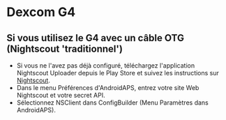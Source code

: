 # Dexcom G4

## Si vous utilisez le G4 avec un câble OTG (Nightscout 'traditionnel')
-   Si vous ne l'avez pas déjà configuré, téléchargez l'application Nightscout Uploader depuis le Play Store et suivez les instructions sur [Nightscout](https://nightscout.github.io/).
-   Dans le menu Préférences d'AndroidAPS, entrez votre site Web Nightscout et votre secret API.
-   Sélectionnez NSClient dans ConfigBuilder (Menu Paramètres dans AndroidAPS).
